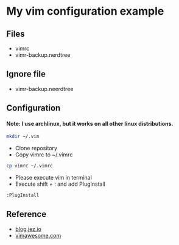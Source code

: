 # My vim configuration example

## Files

- vimrc
- vimr-backup.nerdtree 

## Ignore file

- vimr-backup.neerdtree

## Configuration

#### Note: I use archlinux, but it works on all other linux distributions.

```sh
mkdir ~/.vim
```
- Clone repository
- Copy vimrc to ~/.vimrc

```sh
cp vimrc ~/.vimrc
```

- Please execute vim in terminal
- Execute shift + : and add PlugInstall

```sh
:PlugInstall
```

## Reference

- [blog.jez.io](https://blog.jez.io/vim-as-an-ide/#plugin-delimitmate)
- [vimawesome.com](https://vimawesome.com/plugin/nerdtree-red)
